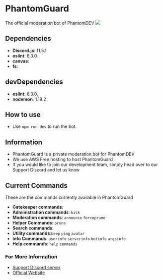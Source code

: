 # PhantomGuard
The official moderation bot of PhantomDEV
 <img src="https://github.com/phantomdev-github/PhantomGuard/blob/master/assets/banner.PNG"> </img>

## Dependencies
- **Discord.js**: 11.5.1
- **eslint**: 6.3.0
- **canvas**: 
- **fs**:

## devDependencies
- **eslint**: 6.3.0,
- **nodemon**: 1.19.2

## How to use
- Use `npm run dev` to run the bot.

## Information
- PhantomGuard is a private moderation bot for PhantomDEV
- We use AWS Free hosting to host PhantomGuard
- If you would like to join our development team, simply head over to our Support Discord and let us know

## Current Commands
These are the commands currently available in PhantomGuard
- **Gatekeeper commands**: 
- **Administration commands**:  `kick`
- **Moderation commands**: `announce` `forceprune`
- **Helper Commands**: `prune`
- **Search commands**: 
- **Utility commands**:`beep` `ping` `avatar` 
- **Info Commands**: `userinfo` `serverinfo` `botinfo` `argsinfo`
- **Help commands**: `help` `commands`

### For More Information

* [Support Discord server](https://auttaja.io/PhantomDEV)
* [Official Website](https://phantomdev.enjin.com)
